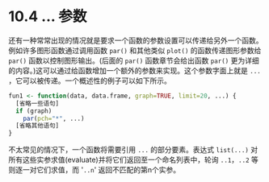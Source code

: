 # 10.4 ... 参数

还有一种常常出现的情况就是要求一个函数的参数设置可以传递给另外一个函数。例如许多图形函数通过调用函数 `par()` 和其他类似 `plot()` 的函数传递图形参数给 `par()` 函数以控制图形输出。(后面的 `par()` 函数章节会给出函数 `par()` 更为详细的内容。)这可以通过给函数增加一个额外的参数来实现。这个参数字面上就是 `...` ，它可以被传递。一个概述性的例子可以如下所示。

```R
fun1 <- function(data, data.frame, graph=TRUE, limit=20, ...) {
  [省略一些语句]
  if (graph)
    par(pch="*", ...)
  [省略其他语句]
}
```

不太常见的情况下，一个函数将需要引用 `...` 的部分要素。表达式 `list(...)` 对所有这些实参求值(evaluate)并将它们返回至一个命名列表中，轮询 `..1`，`..2` 等则逐一对它们求值，而 '`..n`' 返回不匹配的第n个实参。